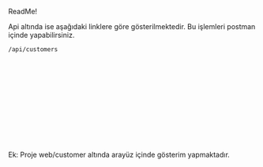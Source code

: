 ReadMe!

Api altında ise aşağıdaki linklere göre gösterilmektedir.
Bu işlemleri postman içinde yapabilirsiniz.

<code>/api/customers</code>


<br>
<br>
<br>
<br>
<br>
<br>
<br>
<br>
<br>
<br>









Ek: Proje web/customer altında arayüz içinde gösterim yapmaktadır.
